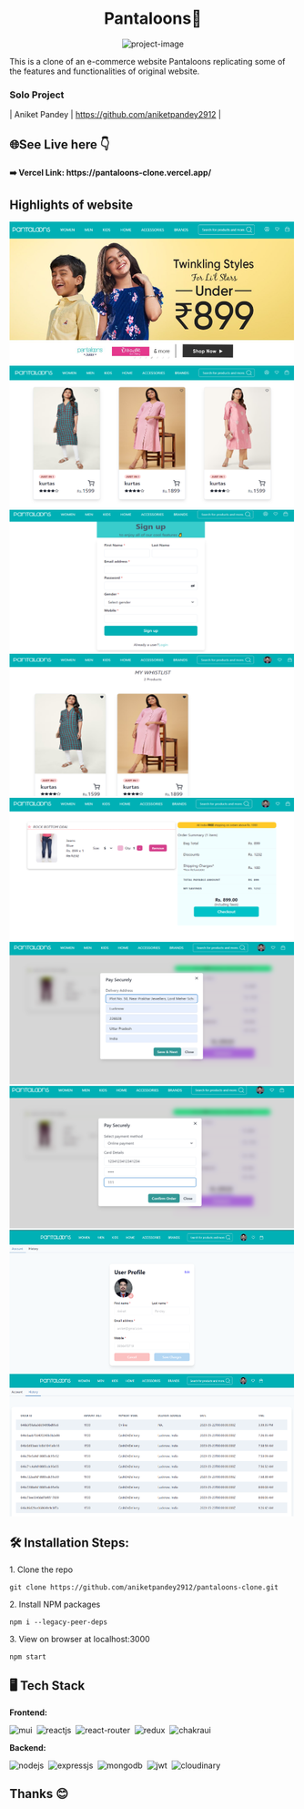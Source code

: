 <h1 align="center" id="title">Pantaloons🛒</h1>

<p align="center"><img src="https://raw.githubusercontent.com/aniketpandey2912/pantaloons-clone/main/public/pantaloons_favicon.ico" alt="project-image" width="150" height="150/"></p>

<p>This is a clone of an e-commerce website Pantaloons replicating some of the features and functionalities of original website.</p>

### Solo Project

| Aniket Pandey | <https://github.com/aniketpandey2912> |

<h2>🌐See Live here 👇</h2>

<h4>➡️ Vercel Link: https://pantaloons-clone.vercel.app/</h4>

<h2>Highlights of website</h2>

<img src="https://github.com/aniketpandey2912/pantaloons-clone/blob/main/public/1.png?raw=true" alt="project-screenshot" width="500" height="250/">

<img src="https://github.com/aniketpandey2912/pantaloons-clone/blob/main/public/2.png?raw=true" alt="project-screenshot" width="500" height="250/">

<img src="https://github.com/aniketpandey2912/pantaloons-clone/blob/main/public/3.png?raw=true" alt="project-screenshot" width="500" height="250/">

<img src="https://github.com/aniketpandey2912/pantaloons-clone/blob/main/public/9.png?raw=true" alt="project-screenshot" width="500" height="250/">

<img src="https://github.com/aniketpandey2912/pantaloons-clone/blob/main/public/4.png?raw=true" alt="project-screenshot" width="500" height="250/">

<img src="https://github.com/aniketpandey2912/pantaloons-clone/blob/main/public/5.png?raw=true" alt="project-screenshot" width="500" height="250/">

<img src="https://github.com/aniketpandey2912/pantaloons-clone/blob/main/public/6.png?raw=true" alt="project-screenshot" width="500" height="250/">
<img src="https://github.com/aniketpandey2912/pantaloons-clone/blob/main/public/7.png?raw=true" alt="project-screenshot" width="500" height="250/">
<img src="https://github.com/aniketpandey2912/pantaloons-clone/blob/main/public/8.png?raw=true" alt="project-screenshot" width="500" height="250/">

<h2>🛠️ Installation Steps:</h2>

<p>1. Clone the repo</p>

```
git clone https://github.com/aniketpandey2912/pantaloons-clone.git
```

<p>2. Install NPM packages</p>

```
npm i --legacy-peer-deps
```

<p>3. View on browser at localhost:3000</p>

```
npm start
```

## 🖥️ Tech Stack

**Frontend:**

![mui](https://img.shields.io/badge/Typescript-0081CB?style=for-the-badge)&nbsp;
![reactjs](https://img.shields.io/badge/React-20232A?style=for-the-badge&logo=react&logoColor=61DAFB)&nbsp;
![react-router](https://img.shields.io/badge/React_Router-CA4245?style=for-the-badge&logo=react-router&logoColor=white)&nbsp;
![redux](https://img.shields.io/badge/Redux-593D88?style=for-the-badge&logo=redux&logoColor=white)&nbsp;
![chakraui](https://shields.io/badge/chakra--ui-black?logo=chakraui&style=for-the-badge)&nbsp;

**Backend:**

![nodejs](https://img.shields.io/badge/Node.js-43853D?style=for-the-badge&logo=node.js&logoColor=white)&nbsp;
![expressjs](https://img.shields.io/badge/Express.js-000000?style=for-the-badge&logo=express&logoColor=white)&nbsp;
![mongodb](https://img.shields.io/badge/MongoDB-4EA94B?style=for-the-badge&logo=mongodb&logoColor=white)&nbsp;
![jwt](https://img.shields.io/badge/JWT-000000?style=for-the-badge&logo=JSON%20web%20tokens&logoColor=white)&nbsp;
![cloudinary](https://img.shields.io/badge/Cloudinary-000000?style=for-the-badge&logo=JSON%20web%20tokens&logoColor=white)&nbsp;

<h2>Thanks 😊</h2>
